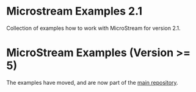 
# Microstream Examples 2.1

Collection of examples how to work with MicroStream for version 2.1.

# MicroStream Examples (Version >= 5)

The examples have moved, and are now part of the [main repository](https://github.com/microstream-one/microstream/tree/master/examples).
